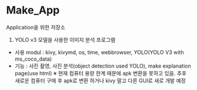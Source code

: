 # Make_App
Application을 위한 저장소
1. YOLO v3 모델을 사용한 이미지 분석 프로그램 
  - 사용 modul : kivy, kivymd, os, time, webbrowser, YOLO(YOLO V3 with ms_coco_data)
  - 기능 : 사진 촬영, 사진 분석(object detection used YOLO), make explanation page(use html)
※ 현재 컴퓨터 용량 한계 때문에 apk 변환을 못하고 있음. 추후 새로운 컴퓨터 구매 후 apk로 변환 하거나 kivy 말고 다른 GUI로 새로 개발 예정
